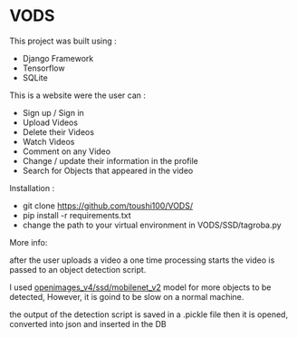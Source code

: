 # VODS
This project was built using :
- Django Framework
- Tensorflow
- SQLite

This is a website were the user can :
- Sign up / Sign in
- Upload Videos
- Delete their Videos
- Watch Videos
- Comment on any Video
- Change / update their information in the profile
- Search for Objects that appeared in the video


Installation :
 - git clone https://github.com/toushi100/VODS/
 - pip install -r requirements.txt
 - change the path to your virtual environment in VODS/SSD/tagroba.py


More info:

after the user uploads a video a one time processing starts
the video is passed to an object detection script.

I used <a href = "https://tfhub.dev/google/openimages_v4/ssd/mobilenet_v2/1">openimages_v4/ssd/mobilenet_v2</a> model
for more objects to be detected, However, it is goind to be slow on a normal machine.

the output of the detection script is saved in a .pickle file 
then it is opened, converted into json and inserted in the DB
